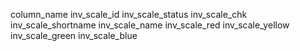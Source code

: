 column_name
inv_scale_id
inv_scale_status
inv_scale_chk
inv_scale_shortname
inv_scale_name
inv_scale_red
inv_scale_yellow
inv_scale_green
inv_scale_blue
